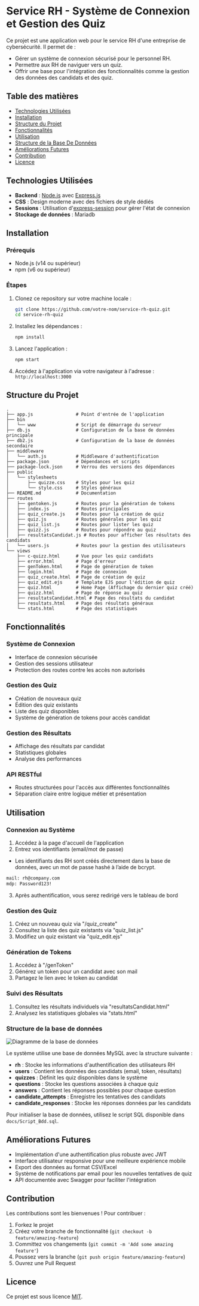 # Service RH - Système de Connexion et Gestion des Quiz

Ce projet est une application web pour le service RH d'une entreprise de cybersécurité. Il permet de :
- Gérer un système de connexion sécurisé pour le personnel RH.
- Permettre aux RH de naviguer vers un quiz.
- Offrir une base pour l'intégration des fonctionnalités comme la gestion des données des candidats et des quiz.

## Table des matières
- [Technologies Utilisées](#technologies-utilisées)
- [Installation](#installation)
- [Structure du Projet](#structure-du-projet)
- [Fonctionnalités](#fonctionnalités)
- [Utilisation](#utilisation)
- [Structure de la Base De Données](#structure-de-la-base-de-données)
- [Améliorations Futures](#améliorations-futures)
- [Contribution](#contribution)
- [Licence](#licence)

## Technologies Utilisées
- **Backend** : [Node.js](https://nodejs.org/) avec [Express.js](https://expressjs.com/)
- **CSS** : Design moderne avec des fichiers de style dédiés
- **Sessions** : Utilisation d'[express-session](https://www.npmjs.com/package/express-session) pour gérer l'état de connexion
- **Stockage de données** : Mariadb

## Installation

### Prérequis
- Node.js (v14 ou supérieur)
- npm (v6 ou supérieur)

### Étapes
1. Clonez ce repository sur votre machine locale :
   ```bash
   git clone https://github.com/votre-nom/service-rh-quiz.git
   cd service-rh-quiz
   ```

2. Installez les dépendances :
   ```bash
   npm install
   ```

3. Lancez l'application :
   ```bash
   npm start
   ```

4. Accédez à l'application via votre navigateur à l'adresse : `http://localhost:3000`

## Structure du Projet
```
.
├── app.js                # Point d'entrée de l'application
├── bin
│   └── www               # Script de démarrage du serveur
├── db.js                 # Configuration de la base de données principale
├── db2.js                # Configuration de la base de données secondaire
├── middleware
│   └── auth.js           # Middleware d'authentification
├── package.json          # Dépendances et scripts
├── package-lock.json     # Verrou des versions des dépendances
├── public
│   └── stylesheets
│       ├── quizze.css    # Styles pour les quiz
│       └── style.css     # Styles généraux
├── README.md             # Documentation
├── routes
│   ├── gentoken.js       # Routes pour la génération de tokens
│   ├── index.js          # Routes principales
│   ├── quiz_create.js    # Routes pour la création de quiz
│   ├── quiz.js           # Routes générales pour les quiz
│   ├── quiz_list.js      # Routes pour lister les quiz
│   ├── quizz.js          # Routes pour répondre au quiz
│   ├── resultatsCandidat.js # Routes pour afficher les résultats des candidats
│   └── users.js          # Routes pour la gestion des utilisateurs
└── views
    ├── c-quizz.html      # Vue pour les quiz candidats
    ├── error.html        # Page d'erreur
    ├── genToken.html     # Page de génération de token
    ├── login.html        # Page de connexion
    ├── quiz_create.html  # Page de création de quiz
    ├── quiz_edit.ejs     # Template EJS pour l'édition de quiz
    ├── quiz.html         # Home Page (Affichage du dernier quiz créé)
    ├── quizz.html        # Page de réponse au quiz
    ├── resultatsCandidat.html # Page des résultats du candidat
    ├── resultats.html    # Page des résultats généraux
    └── stats.html        # Page des statistiques
```

## Fonctionnalités

### Système de Connexion
- Interface de connexion sécurisée
- Gestion des sessions utilisateur
- Protection des routes contre les accès non autorisés

### Gestion des Quiz
- Création de nouveaux quiz
- Édition des quiz existants
- Liste des quiz disponibles
- Système de génération de tokens pour accès candidat

### Gestion des Résultats
- Affichage des résultats par candidat
- Statistiques globales
- Analyse des performances

### API RESTful
- Routes structurées pour l'accès aux différentes fonctionnalités
- Séparation claire entre logique métier et présentation

## Utilisation

### Connexion au Système
1. Accédez à la page d'accueil de l'application
2. Entrez vos identifiants (email/mot de passe)
- Les identifiants des RH sont créés directement dans la base de données, avec un mot de passe hashé à l’aide de bcrypt.
```bash
mail: rh@company.com
mdp: Password123!
```
3. Après authentification, vous serez redirigé vers le tableau de bord

### Gestion des Quiz
1. Créez un nouveau quiz via "/quiz_create"
2. Consultez la liste des quiz existants via "quiz_list.js"
3. Modifiez un quiz existant via "quiz_edit.ejs"

### Génération de Tokens
1. Accédez à "/genToken"
2. Générez un token pour un candidat avec son mail
3. Partagez le lien avec le token au candidat

### Suivi des Résultats
1. Consultez les résultats individuels via "resultatsCandidat.html"
2. Analysez les statistiques globales via "stats.html"

### Structure de la base de données

![Diagramme de la base de données](docs/database_diagram.png)

Le système utilise une base de données MySQL avec la structure suivante :

- **rh** : Stocke les informations d'authentification des utilisateurs RH
- **users** : Contient les données des candidats (email, token, résultats)
- **quizzes** : Définit les quiz disponibles dans le système
- **questions** : Stocke les questions associées à chaque quiz
- **answers** : Contient les réponses possibles pour chaque question
- **candidate_attempts** : Enregistre les tentatives des candidats
- **candidate_responses** : Stocke les réponses données par les candidats

Pour initialiser la base de données, utilisez le script SQL disponible dans `docs/Script_Bdd.sql`.

## Améliorations Futures
- Implémentation d'une authentification plus robuste avec JWT
- Interface utilisateur responsive pour une meilleure expérience mobile
- Export des données au format CSV/Excel
- Système de notifications par email pour les nouvelles tentatives de quiz
- API documentée avec Swagger pour faciliter l'intégration

## Contribution
Les contributions sont les bienvenues ! Pour contribuer :

1. Forkez le projet
2. Créez votre branche de fonctionnalité (`git checkout -b feature/amazing-feature`)
3. Committez vos changements (`git commit -m 'Add some amazing feature'`)
4. Poussez vers la branche (`git push origin feature/amazing-feature`)
5. Ouvrez une Pull Request

## Licence
Ce projet est sous licence [MIT](https://opensource.org/licenses/MIT).